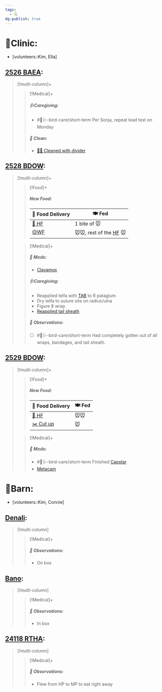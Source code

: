 ```yaml
---
tags:
  - 🗒️
dg-publish: true
---
```


# 🏥Clinic:
- [volunteers::Kim, Ella]

## [2526 BAEA](../RARE%20Birds/2526%20BAEA.md):
> [!multi-column]+
>
>> [!Medical]+
>>##### 🩺Caregiving:
>> - #🦅🩺-bird-care/short-term Per Sonja, repeat lead test on Monday
>>
>>##### 🫧 Clean:
>> - [🧼➗ Cleaned with divider](../Admin/Codes/Cleaned%20with%20divider.md)
>>

## [2528 BDOW](../RARE%20Birds/2528%20BDOW.md):
> [!multi-column]+
>
>> [!Food]+
>>##### New Food:
>> |🚚 Food Delivery| 🍽️ Fed|
>> |---|---|
>>|[🫱 HF](../Admin/Codes/Handfed.md)|1 bite of 🐭|
>>|[🟡WF](../Admin/Codes/Whole%20food.md)|🐭🐭, rest of the [HF](../Admin/Codes/Handfed.md) 🐭
>>
>
>> [!Medical]+
>>##### 💊 Meds:
>>- [Clavamox](../Admin/Codes/Medication/Clavamox.md)
>>
>>##### 🩺Caregiving:
>> - Reapplied telfa with [TAB](../Admin/Codes/Medication/Triple%20Antibiotic.md) to R patagium
>> - Dry telfa to suture site on radius/ulna
>> - Figure 8 wrap
>> - [Reapplied tail sheath](../Admin/Codes/Reapplied%20tail%20sheath.md)
>>
>> ##### 🔭 Observations:
>> - [ ] #🦅🩺-bird-care/short-term Had completely gotten out of all wraps, bandages, and tail sheath.

## [2529 BDOW](../RARE%20Birds/2529%20BDOW.md):
> [!multi-column]+
>
>> [!Food]+
>>##### New Food:
>> |🚚 Food Delivery| 🍽️ Fed|
>> |---|---|
>>|[🫱 HF](../Admin/Codes/Handfed.md)|🐭🐭|
>>|[✂️ Cut up](../Admin/Codes/Cut%20up.md)|🐭|
>>
>
>> [!Medical]+
>>##### 💊 Meds:
>> - #🦅🩺-bird-care/short-term Finished [Capstar](../Admin/Codes/Medication/Capstar.md)
>>  - [Metacam](../Admin/Codes/Medication/Metacam.md)
>>

# 🏡Barn:
- [volunteers::Kim, Connie]

## [Denali](../RARE%20Birds/Ed%20Birds/Denali.md):
> [!multi-column]
>
>> [!Medical]+
>> ##### 🔭 Observations:
>> - On box

## [Bano](../RARE%20Birds/Ed%20Birds/Bano.md):
> [!multi-column]
>
>> [!Medical]+
>> ##### 🔭 Observations:
>> - In box

## [24118 RTHA](../RARE%20Birds/24118%20RTHA.md):
> [!multi-column]
>
>> [!Medical]+
>> ##### 🔭 Observations:
>> - Flew from HP to MP to eat right away

